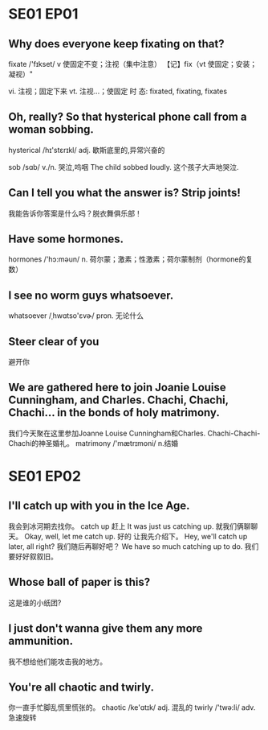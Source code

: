 # SE01 EP01

## Why does everyone keep fixating on that?

fixate /'fɪkset/
v 使固定不变；注视（集中注意）
【记】fix（vt 使固定；安装；凝视）"

vi. 注视；固定下来
vt. 注视…；使固定
时 态: fixated, fixating, fixates


## Oh, really? So that hysterical phone call from a woman sobbing.

hysterical /hɪ'stɛrɪkl/
adj. 歇斯底里的,异常兴奋的

sob /sɑb/
v./n. 哭泣,呜咽
The child sobbed loudly.
这个孩子大声地哭泣.

## Can I tell you what the answer is? Strip joints!
我能告诉你答案是什么吗？脱衣舞俱乐部！

## Have some hormones.
hormones /'hɔ:məun/
n. 荷尔蒙；激素；性激素；荷尔蒙制剂（hormone的复数）

## I see no worm guys whatsoever.
whatsoever /ˌhwɑtso'ɛvɚ/
pron. 无论什么

## Steer clear of you
避开你

## We are gathered here to join Joanie Louise Cunningham, and Charles. Chachi, Chachi, Chachi... in the bonds of holy matrimony.
我们今天聚在这里参加Joanne Louise Cunningham和Charles. Chachi-Chachi-Chachi的神圣婚礼。
matrimony /'mætrɪmoni/
n.结婚

# SE01 EP02

## I'll catch up with you in the Ice Age.
我会到冰河期去找你。
catch up 赶上
It was just us catching up. 就我们俩聊聊天。
Okay, well, let me catch up. 好的 让我先介绍下。
Hey, we'll catch up later, all right? 我们随后再聊好吧？
We have so much catching up to do. 我们要好好叙叙旧。

## Whose ball of paper is this?
这是谁的小纸团?

## I just don't wanna give them any more ammunition.
我不想给他们能攻击我的地方。

## You're all chaotic and twirly.
你一直手忙脚乱慌里慌张的。
chaotic /ke'ɑtɪk/ adj. 混乱的
twirly /'twə:li/ adv. 急速旋转